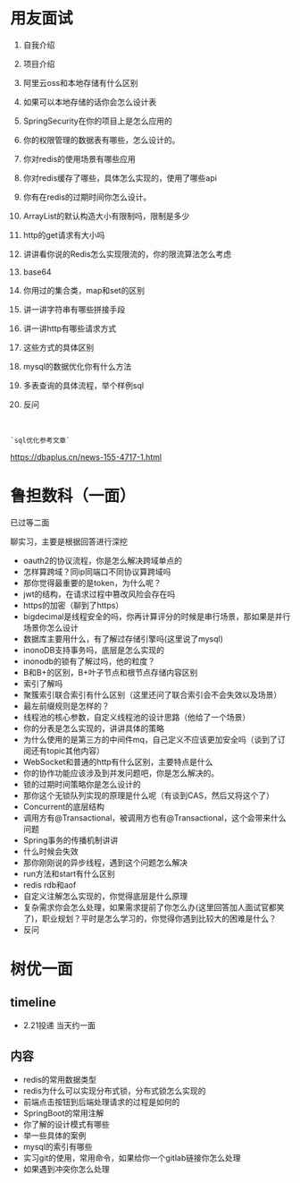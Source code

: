 # 用友面试

1. 自我介绍

2. 项目介绍

3. 阿里云oss和本地存储有什么区别

4. 如果可以本地存储的话你会怎么设计表

5. SpringSecurity在你的项目上是怎么应用的

6. 你的权限管理的数据表有哪些，怎么设计的。

7. 你对redis的使用场景有哪些应用

8. 你对redis缓存了哪些，具体怎么实现的，使用了哪些api

9. 你有在redis的过期时间你怎么设计。

10. ArrayList的默认构造大小有限制吗，限制是多少

11. http的get请求有大小吗

12. 讲讲看你说的Redis怎么实现限流的，你的限流算法怎么考虑

13. base64

14. 你用过的集合类，map和set的区别

15. 讲一讲字符串有哪些拼接手段

16. 讲一讲http有哪些请求方式

17. 这些方式的具体区别

18. mysql的数据优化你有什么方法

19. 多表查询的具体流程，举个样例sql

20. 反问

    

  ​    

    `sql优化参考文章`

https://dbaplus.cn/news-155-4717-1.html





# 鲁担数科（一面）

已过等二面

聊实习，主要是根据回答进行深挖

- oauth2的协议流程，你是怎么解决跨域单点的
- 怎样算跨域？同ip同端口不同协议算跨域吗
- 那你觉得最重要的是token，为什么呢？
- jwt的结构，在请求过程中篡改风险会存在吗
- https的加密（聊到了https）
- bigdecimal是线程安全的吗，你再计算评分的时候是串行场景，那如果是并行场景你怎么设计
- 数据库主要用什么，有了解过存储引擎吗(这里说了mysql)
- inonoDB支持事务吗，底层是怎么实现的
- inonodb的锁有了解过吗，他的粒度？
- B和B+的区别，B+叶子节点和根节点存储内容区别
- 索引了解吗
- 聚簇索引联合索引有什么区别（这里还问了联合索引会不会失效以及场景）
- 最左前缀规则是怎样的？
- 线程池的核心参数，自定义线程池的设计思路（他给了一个场景）
- 你的分表是怎么实现的，讲讲具体的策略
- 为什么使用的是第三方的中间件mq，自己定义不应该更加安全吗（谈到了订阅还有topic其他内容）
- WebSocket和普通的http有什么区别，主要特点是什么
- 你的协作功能应该涉及到并发问题吧，你是怎么解决的。
- 锁的过期时间策略你是怎么设计的
- 那你这个无锁队列实现的原理是什么呢（有谈到CAS，然后又将这个了）
- Concurrent的底层结构
- 调用方有@Transactional，被调用方也有@Transactional，这个会带来什么问题
- Spring事务的传播机制讲讲
- 什么时候会失效
- 那你刚刚说的异步线程，遇到这个问题怎么解决
- run方法和start有什么区别
- redis rdb和aof
- 自定义注解怎么实现的，你觉得底层是什么原理
- 复杂需求你会怎么处理，如果需求提前了你怎么办(这里回答加人面试官都笑了)，职业规划？平时是怎么学习的，你觉得你遇到比较大的困难是什么？
- 反问



# 树优一面

## timeline

- 2.21投递 当天约一面

## 内容

- redis的常用数据类型
- redis为什么可以实现分布式锁，分布式锁怎么实现的
- 前端点击按钮到后端处理请求的过程是如何的
- SpringBoot的常用注解
- 你了解的设计模式有哪些
- 举一些具体的案例
- mysql的索引有哪些
- 实习git的使用，常用命令，如果给你一个gitlab链接你怎么处理
- 如果遇到冲突你怎么处理


